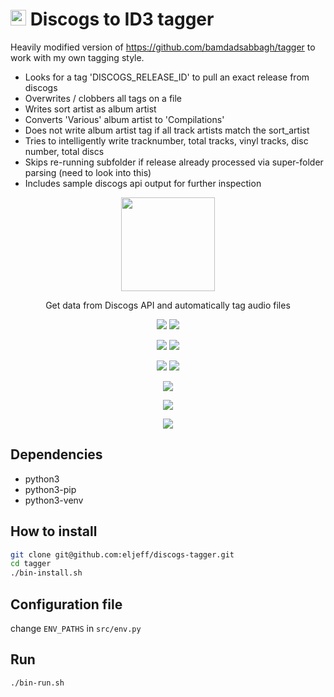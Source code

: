 # <img width=25 src="https://www.discogs.com/images/brand/discogs-logo.svg"> Discogs to ID3 tagger

Heavily modified version of https://github.com/bamdadsabbagh/tagger to work with my own tagging style.
- Looks for a tag 'DISCOGS_RELEASE_ID' to pull an exact release from discogs
- Overwrites / clobbers all tags on a file
- Writes sort artist as album artist
- Converts 'Various' album artist to 'Compilations'
- Does not write album artist tag if all track artists match the sort_artist
- Tries to intelligently write tracknumber, total tracks, vinyl tracks, disc number, total discs
- Skips re-running subfolder if release already processed via super-folder parsing (need to look into this)
- Includes sample discogs api output for further inspection

<p align=center>
  <a href="https://github.com/eljeff/discogs-tagger"><img width=150 src="https://www.discogs.com/images/brand/discogs-logo.svg"></a>
</p>

<p align=center>
  Get data from Discogs API and automatically tag audio files
</p>

<p align=center>
  <a href="https://github.com/eljeff/discogs-tagger"><img src="https://img.shields.io/github/stars/bamdadsabbagh/tagger?label=git"></a>
  <img src="https://img.shields.io/github/license/bamdadsabbagh/tagger">
</p>

<p align=center>
  <img src="https://img.shields.io/github/languages/count/bamdadsabbagh/tagger">
  <img src="https://img.shields.io/github/languages/top/bamdadsabbagh/tagger">
</p>

<p align=center>
  <img src="https://img.shields.io/github/v/release/bamdadsabbagh/tagger">
  <img src="https://api.codeclimate.com/v1/badges/cdc93bb5c41d0f1368fd/maintainability">
</p>

<p align=center>
  <img src="https://img.shields.io/snyk/vulnerabilities/github/bamdadsabbagh/tagger">
</p>

<p align=center>
  <img src="https://img.shields.io/badge/ci-github--actions-yellowgreen">
</p>

<p align=center>
  <img src="https://i.imgur.com/0XdbwG1.gif">
</p>

## Dependencies

- python3
- python3-pip
- python3-venv

## How to install

```bash
git clone git@github.com:eljeff/discogs-tagger.git
cd tagger
./bin-install.sh
```

## Configuration file

change `ENV_PATHS` in `src/env.py`

## Run

```bash
./bin-run.sh
```
